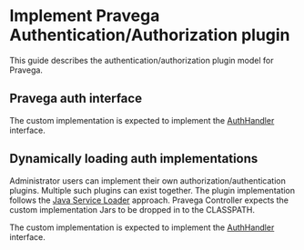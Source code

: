 <!--
Copyright (c) 2017 Dell Inc., or its subsidiaries. All Rights Reserved.

Licensed under the Apache License, Version 2.0 (the "License");
you may not use this file except in compliance with the License.
You may obtain a copy of the License at

    http://www.apache.org/licenses/LICENSE-2.0
-->
# Implement Pravega Authentication/Authorization plugin

This guide describes the authentication/authorization plugin model for Pravega.

## Pravega auth interface
The custom implementation is expected to implement the [AuthHandler](https://github.com/pravega/pravega/blob/master/shared/authplugin/src/main/java/io/pravega/auth/AuthHandler.java) interface.

## Dynamically loading auth implementations

Administrator users can implement their own authorization/authentication plugins. Multiple such plugins can exist together.
The plugin implementation follows the [Java Service Loader](https://docs.oracle.com/javase/7/docs/api/java/util/ServiceLoader.html) approach.
Pravega Controller expects the custom implementation Jars to be dropped in to the CLASSPATH.

The custom implementation is expected to implement the [AuthHandler](https://github.com/pravega/pravega/blob/master/shared/authplugin/src/main/java/io/pravega/auth/AuthHandler.java) interface.


